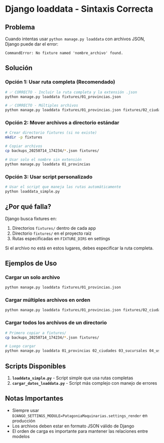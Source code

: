# Django loaddata - Sintaxis Correcta

## Problema
Cuando intentas usar `python manage.py loaddata` con archivos JSON, Django puede dar el error:
```
CommandError: No fixture named 'nombre_archivo' found.
```

## Solución

### Opción 1: Usar ruta completa (Recomendado)
```bash
# ✅ CORRECTO - Incluir la ruta completa y la extensión .json
python manage.py loaddata fixtures/01_provincias.json

# ✅ CORRECTO - Múltiples archivos
python manage.py loaddata fixtures/01_provincias.json fixtures/02_ciudades.json
```

### Opción 2: Mover archivos a directorio estándar
```bash
# Crear directorio fixtures (si no existe)
mkdir -p fixtures

# Copiar archivos
cp backups_20250714_174234/*.json fixtures/

# Usar solo el nombre sin extensión
python manage.py loaddata 01_provincias
```

### Opción 3: Usar script personalizado
```bash
# Usar el script que maneja las rutas automáticamente
python loaddata_simple.py
```

## ¿Por qué falla?

Django busca fixtures en:
1. Directorios `fixtures/` dentro de cada app
2. Directorio `fixtures/` en el proyecto raíz
3. Rutas especificadas en `FIXTURE_DIRS` en settings

Si el archivo no está en estos lugares, debes especificar la ruta completa.

## Ejemplos de Uso

### Cargar un solo archivo
```bash
python manage.py loaddata fixtures/01_provincias.json
```

### Cargar múltiples archivos en orden
```bash
python manage.py loaddata fixtures/01_provincias.json fixtures/02_ciudades.json fixtures/03_sucursales.json fixtures/04_usuarios.json
```

### Cargar todos los archivos de un directorio
```bash
# Primero copiar a fixtures/
cp backups_20250714_174234/*.json fixtures/

# Luego cargar
python manage.py loaddata 01_provincias 02_ciudades 03_sucursales 04_usuarios
```

## Scripts Disponibles

1. **`loaddata_simple.py`** - Script simple que usa rutas completas
2. **`cargar_datos_loaddata.py`** - Script más complejo con manejo de errores

## Notas Importantes

- Siempre usar `DJANGO_SETTINGS_MODULE=PatagoniaMaquinarias.settings_render` en producción
- Los archivos deben estar en formato JSON válido de Django
- El orden de carga es importante para mantener las relaciones entre modelos 